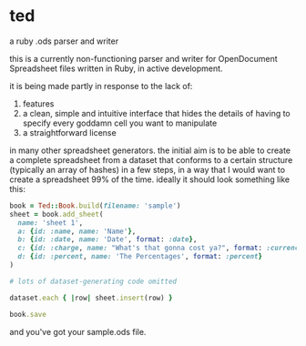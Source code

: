 ted
===

a ruby .ods parser and writer

this is a currently non-functioning parser and writer for OpenDocument Spreadsheet files written in Ruby, in active development.

it is being made partly in response to the lack of:

1. features
2. a clean, simple and intuitive interface that hides the details of having to specify every goddamn cell you want to manipulate
3. a straightforward license

in many other spreadsheet generators. the initial aim is to be able to create a complete spreadsheet from a dataset that conforms to a certain structure (typically an array of hashes) in a few steps, in a way that I would want to create a spreadsheet 99% of the time. ideally it should look something like this:

```ruby
book = Ted::Book.build(filename: 'sample')
sheet = book.add_sheet(
  name: 'sheet 1',
  a: {id: :name, name: 'Name'},
  b: {id: :date, name: 'Date', format: :date},
  c: {id: :charge, name: "What's that gonna cost ya?", format: :currency}
  d: {id: :percent, name: 'The Percentages', format: :percent}
)

# lots of dataset-generating code omitted

dataset.each { |row| sheet.insert(row) }

book.save
```

and you've got your sample.ods file.
